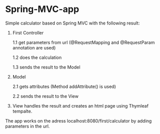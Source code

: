 # Spring-MVC-app

Simple calculator based on Spring MVC with the following result:

1) First Controller

   1.1 get parameters from url (@RequestMapping and @RequestParam annotation are used)

   1.2 does the calculation

   1.3 sends the result to the Model
   
3)  Model
   
      2.1 gets attributes (Method addAttribute() is used)
   
      2.2 sends the result to the View
   
3) View handles the result and creates an html page using Thymleaf tempalte.

The app works on the adress localhost:8080/first/calculator by adding parameters in the url.
